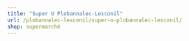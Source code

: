 ```yaml
---
title: "Super U Plobannalec-Lesconil"
url: /plobannalec-lesconil/super-u-plobannalec-lesconil/
shop: supermarché
---
```

